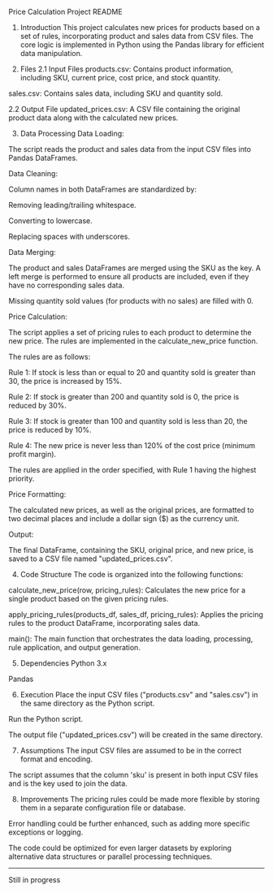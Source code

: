 Price Calculation Project README
1. Introduction
This project calculates new prices for products based on a set of rules, incorporating product and sales data from CSV files. The core logic is implemented in Python using the Pandas library for efficient data manipulation.

2. Files
2.1 Input Files
products.csv: Contains product information, including SKU, current price, cost price, and stock quantity.

sales.csv: Contains sales data, including SKU and quantity sold.

2.2 Output File
updated_prices.csv: A CSV file containing the original product data along with the calculated new prices.

3. Data Processing
Data Loading:

The script reads the product and sales data from the input CSV files into Pandas DataFrames.

Data Cleaning:

Column names in both DataFrames are standardized by:

Removing leading/trailing whitespace.

Converting to lowercase.

Replacing spaces with underscores.

Data Merging:

The product and sales DataFrames are merged using the SKU as the key. A left merge is performed to ensure all products are included, even if they have no corresponding sales data.

Missing quantity sold values (for products with no sales) are filled with 0.

Price Calculation:

The script applies a set of pricing rules to each product to determine the new price.  The rules are implemented in the calculate_new_price function.

The rules are as follows:

Rule 1: If stock is less than or equal to 20 and quantity sold is greater than 30, the price is increased by 15%.

Rule 2: If stock is greater than 200 and quantity sold is 0, the price is reduced by 30%.

Rule 3: If stock is greater than 100 and quantity sold is less than 20, the price is reduced by 10%.

Rule 4: The new price is never less than 120% of the cost price (minimum profit margin).

The rules are applied in the order specified, with Rule 1 having the highest priority.

Price Formatting:

The calculated new prices, as well as the original prices, are formatted to two decimal places and include a dollar sign ($) as the currency unit.

Output:

The final DataFrame, containing the SKU, original price, and new price, is saved to a CSV file named "updated_prices.csv".

4. Code Structure
The code is organized into the following functions:

calculate_new_price(row, pricing_rules): Calculates the new price for a single product based on the given pricing rules.

apply_pricing_rules(products_df, sales_df, pricing_rules): Applies the pricing rules to the product DataFrame, incorporating sales data.

main():  The main function that orchestrates the data loading, processing, rule application, and output generation.

5. Dependencies
Python 3.x

Pandas

6. Execution
Place the input CSV files ("products.csv" and "sales.csv") in the same directory as the Python script.

Run the Python script.

The output file ("updated_prices.csv") will be created in the same directory.

7. Assumptions
The input CSV files are assumed to be in the correct format and encoding.

The script assumes that the column 'sku' is present in both input CSV files and is the key used to join the data.

8. Improvements
The pricing rules could be made more flexible by storing them in a separate configuration file or database.

Error handling could be further enhanced, such as adding more specific exceptions or logging.

The code could be optimized for even larger datasets by exploring alternative data structures or parallel processing techniques.

--------
Still in progress
